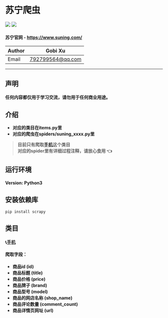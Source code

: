 # 苏宁爬虫
![](https://img.shields.io/badge/Python-3.5.3-green.svg) ![](https://img.shields.io/badge/Scrapy-1.5.1-green.svg)
#### 苏宁官网 - https://www.suning.com/
|Author|Gobi Xu|
|---|---|
|Email|792799564@qq.com|
****
## 声明
#### 任何内容都仅用于学习交流，请勿用于任何商业用途。
## 介绍
- **对应的类目在items.py里**
- **对应的爬虫在spiders/suning_xxxx.py里**
> **目前只有爬取[手机](https://search.suning.com/%E6%89%8B%E6%9C%BA/)这个类目<br>**
> **对应的spider里有详细过程注释，请放心食用 :point_left:**
## 运行环境
#### Version: Python3
## 安装依赖库
```
pip install scrapy
```
## 类目
#### :telephone_receiver:[手机](https://search.suning.com/%E6%89%8B%E6%9C%BA/)
#### 爬取字段：
- **商品id (id)**
- **商品标题 (title)**
- **商品价格 (price)**
- **商品牌子 (brand)**
- **商品型号 (model)**
- **商品的网店名称 (shop_name)**
- **商品评论数量 (comment_count)**
- **商品详情页网址 (url)**
